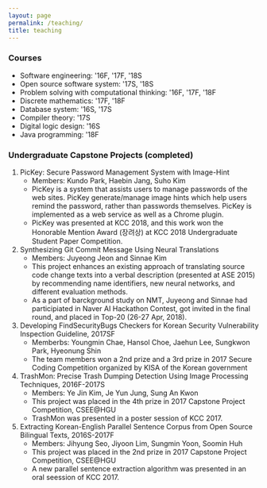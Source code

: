 ```yaml
---
layout: page
permalink: /teaching/
title: teaching
---
```

### Courses ####
* Software engineering: '16F, '17F, '18S
* Open source software system: '17S, '18S
* Problem solving with computational thinking: '16F, '17F, '18F
* Discrete mathematics: '17F, '18F
* Database system: '16S, '17S
* Compiler theory: '17S
* Digital logic design: '16S
* Java programming: '18F

### Undergraduate Capstone Projects (completed) ###
1. PicKey: Secure Password Management System with Image-Hint 
    * Members: Kundo Park, Haebin Jang, Suho Kim
    * PicKey is a system that assists users to manage passwords of the web sites. PicKey generate/manage image hints which help users remind the password, rather than passwords themselves. PicKey is implemented as a web service as well as a Chrome plugin.
    * PicKey was presented at KCC 2018, and this work won the Honorable Mention Award (장려상) at KCC 2018 Undergraduate Student Paper Competition.
1. Synthesizing Git Commit Message Using Neural Translations
    * Members: Juyeong Jeon and Sinnae Kim
    * This project enhances an existing approach of translating source code change texts into a verbal description (presented at ASE 2015) by recommending name identifiers, new neural networks, and different evaluation methods.
    * As a part of barckground study on NMT, Juyeong and Sinnae had participiated in Naver AI Hackathon Contest, got invited in the final round, and placed in Top-20 (26-27 Apr, 2018).
1. Developing FindSecurityBugs Checkers for Korean Security Vulnerability Inspection Guideline, 2017SF
    * Memberbs: Youngmin Chae, Hansol Choe, Jaehun Lee, Sungkwon Park, Hyeonung Shin
    * The team members won a 2nd prize and a 3rd prize in 2017 Secure Coding Competition organized by KISA of the Korean government
1. TrashMon: Precise Trash Dumping Detection Using Image Processing Techniques, 2016F-2017S
    * Members: Ye Jin Kim, Je Yun Jung, Sung An Kwon
    * This project was placed in the 4th prize in 2017 Capstone Project Competition, CSEE@HGU
    * TrashMon was presented in a poster session of KCC 2017.
1. Extracting Korean-English Parallel Sentence Corpus from Open Source Bilingual Texts, 2016S-2017F
    * Members: Jihyung Seo, Jiyoon Lim, Sungmin Yoon, Soomin Huh
    * This project was placed in the 2nd prize in 2017 Capstone Project Competition, CSEE@HGU
    * A new parallel sentence extraction algorithm was presented in an oral seession of KCC 2017.

<!--
For now, this page is assumed to be a static description of your courses. You can convert it to a collection similar to `_projects/` so that you can have a dedicated page for each course.

Organize your courses by years, topics, or universities, however you like!
-->
